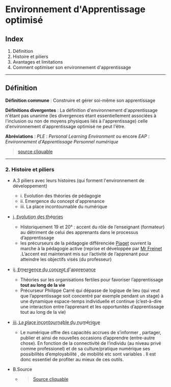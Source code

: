 # Environnement d'Apprentissage optimisé
## Index 
1. Définition 
2. Histoire et piliers 
3. Avantages et limitations 
4. Comment optimiser son environnement d'apprentissage 

------------------------------------

## Définition 
**Définition commune** : Construire et gérer soi-même son apprentissage 

**Définitions divergentes** : La définition d'environnement d'apprentissage n'étant pas unanime (les divergences étant essentiellement associées à l'inclusion ou non de moyens physiques liés à l'apprentissage) celle d'environnement d'apprentissage optimisé ne peut l'être. 

**Abréviations** : _PLE_ : _Personal Learning Environment_ ou encore _EAP_ : _Environnement d'Apprentissage Personnel numérique_

>[source cliquable](https://fr.wikipedia.org/wiki/Environnement_d%27apprentissage_personnel)

--------------------------------------

### 2. Histoire et piliers

* A.3 piliers avec leurs histoires (qui forment l'environnement de développement)
	* i. Evolution des théories de pédagogie
	* ii. Emergence du concept d'apprenance 
	* iii. La place incontournable du numérique
	
* i̲. ̲E̲v̲o̲l̲u̲t̲i̲o̲n̲ ̲d̲e̲s̲ ̲t̲h̲éo̲r̲i̲e̲s̲
	* 	Historiquement 19 et 20° : accent du rôle de l’enseignant (formateur) au 		détriment de celui des apprenants dans le processus d’apprentissage
	*	les précurseurs de la  pédagogie différenciée 		[Piaget](https://fr.wikipedia.org/wiki/Jean_Piaget) ouvrent la marche à la 		pédagogie active (reprise et développée par 
		[Mr Freinet](https://fr.wikipedia.org/wiki/Pédagogie_Freinet) .L’accent est 		maintenant mis sur l’activité de l’apprenant pour atteindre les objectifs visés 		(du professeur) 

* ii̲. ̲E̲m̲e̲r̲g̲e̲n̲c̲e̲ ̲d̲u̲ ̲c̲o̲n̲c̲e̲p̲t̲ ̲d̲'a̲ppr̲e̲n̲a̲n̲c̲e̲
	*	Théories sur les organisations fertiles pour favoriser l’apprentissage **tout au 		long de la vie**
	* 	Précurseur Philippe Carré qui dépasse de logique de lieu (qui veut que 		l’apprentissage soit concentré par exemple pendant un stage) à une dynamique 		espace-temps individuelle et continue (c’est-à-dire une interaction entre 		l’apprenant et les opportunités d’apprentissage tout au long de la vie)
	
* i̲i̲i̲. ̲L̲a̲ ̲p̲l̲a̲c̲e̲ ̲i̲n̲c̲o̲n̲t̲o̲u̲r̲n̲a̲b̲l̲e̲ ̲d̲u̲ ̲n̲u̲m̲ér̲i̲q̲u̲e̲
	*	Le numérique offre des capacités accrues de s’informer , partager, publier 		et ainsi de nouvelles occasions d’apprendre (entre-autre chose). En fonction de la 		connectivité de l’individu (au niveau privé comme professionel) et de sa 		culture/pratique numérique ses possibilités d’employabilité , de mobilité etc  		sont variables . Il est donc essentiel de profiter au mieux de ces outils.

* B.Source
	*	>[Source cliquable](https://epale.ec.europa.eu/fr/node/14159)